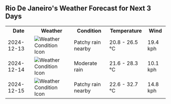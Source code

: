 ## Rio De Janeiro's Weather Forecast for Next 3 Days

<table>
<tr><th>Date</th><th>Weather</th><th>Condition</th><th>Temperature</th><th>Wind</th></tr>
<tr><td>2024-12-13</td><td><img src="https://cdn.weatherapi.com/weather/64x64/day/176.png" alt="Weather Condition Icon"/></td><td>Patchy rain nearby</td><td>20.8 - 26.5 °C</td><td>19.4 kph</td></tr>
<tr><td>2024-12-14</td><td><img src="https://cdn.weatherapi.com/weather/64x64/day/302.png" alt="Weather Condition Icon"/></td><td>Moderate rain</td><td>21.6 - 28.3 °C</td><td>10.1 kph</td></tr>
<tr><td>2024-12-15</td><td><img src="https://cdn.weatherapi.com/weather/64x64/day/176.png" alt="Weather Condition Icon"/></td><td>Patchy rain nearby</td><td>22.6 - 32.7 °C</td><td>14.8 kph</td></tr>
</table>
